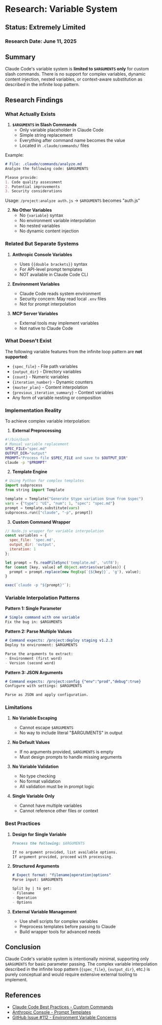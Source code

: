 # Research: Variable System

## Status: Extremely Limited

### Research Date: June 11, 2025

## Summary
Claude Code's variable system is **limited to `$ARGUMENTS` only** for custom slash commands. There is no support for complex variables, dynamic content injection, nested variables, or context-aware substitution as described in the infinite loop pattern.

## Research Findings

### What Actually Exists

1. **`$ARGUMENTS` in Slash Commands**
   - Only variable placeholder in Claude Code
   - Simple string replacement
   - Everything after command name becomes the value
   - Located in `.claude/commands/` files

Example:
```markdown
# File: .claude/commands/analyze.md
Analyze the following code: $ARGUMENTS

Please provide:
1. Code quality assessment
2. Potential improvements
3. Security considerations
```

Usage: `/project:analyze auth.js` → `$ARGUMENTS` becomes "auth.js"

2. **No Other Variables**
   - No `{variable}` syntax
   - No environment variable interpolation
   - No nested variables
   - No dynamic content injection

### Related But Separate Systems

1. **Anthropic Console Variables**
   - Uses `{{double brackets}}` syntax
   - For API-level prompt templates
   - NOT available in Claude Code CLI

2. **Environment Variables**
   - Claude Code reads system environment
   - Security concern: May read local `.env` files
   - Not for prompt interpolation

3. **MCP Server Variables**
   - External tools may implement variables
   - Not native to Claude Code

### What Doesn't Exist

The following variable features from the infinite loop pattern are **not supported**:
- `{spec_file}` - File path variables
- `{output_dir}` - Directory variables
- `{count}` - Numeric variables
- `{iteration_number}` - Dynamic counters
- `{master_plan}` - Content interpolation
- `{previous_iteration_summary}` - Context variables
- Any form of variable nesting or composition

### Implementation Reality

To achieve complex variable interpolation:

1. **External Preprocessing**
```bash
#!/bin/bash
# Manual variable replacement
SPEC_FILE="spec.md"
OUTPUT_DIR="output"
PROMPT="Process file $SPEC_FILE and save to $OUTPUT_DIR"
claude -p "$PROMPT"
```

2. **Template Engine**
```python
# Using Python for complex templates
import subprocess
from string import Template

template = Template("Generate $type variation $num from $spec")
vars = {"type": "UI", "num": 1, "spec": "spec.md"}
prompt = template.substitute(vars)
subprocess.run(["claude", "-p", prompt])
```

3. **Custom Command Wrapper**
```javascript
// Node.js wrapper for variable interpolation
const variables = {
  spec_file: 'spec.md',
  output_dir: 'output',
  iteration: 1
};

let prompt = fs.readFileSync('template.md', 'utf8');
for (const [key, value] of Object.entries(variables)) {
  prompt = prompt.replace(new RegExp(`{${key}}`, 'g'), value);
}

exec(`claude -p "${prompt}"`);
```

### Variable Interpolation Patterns

**Pattern 1: Single Parameter**
```markdown
# Simple command with one variable
Fix the bug in: $ARGUMENTS
```

**Pattern 2: Parse Multiple Values**
```markdown
# Command expects: /project:deploy staging v1.2.3
Deploy to environment: $ARGUMENTS

Parse the arguments to extract:
- Environment (first word)
- Version (second word)
```

**Pattern 3: JSON Arguments**
```markdown
# Command expects: /project:config {"env":"prod","debug":true}
Configure with settings: $ARGUMENTS

Parse as JSON and apply configuration.
```

### Limitations

1. **No Variable Escaping**
   - Cannot escape `$ARGUMENTS`
   - No way to include literal "$ARGUMENTS" in output

2. **No Default Values**
   - If no arguments provided, `$ARGUMENTS` is empty
   - Must design prompts to handle missing arguments

3. **No Variable Validation**
   - No type checking
   - No format validation
   - All validation must be in prompt logic

4. **Single Variable Only**
   - Cannot have multiple variables
   - Cannot reference other files or context

### Best Practices

1. **Design for Single Variable**
   ```markdown
   Process the following: $ARGUMENTS
   
   If no argument provided, list available options.
   If argument provided, proceed with processing.
   ```

2. **Structured Arguments**
   ```markdown
   # Expect format: "filename|operation|options"
   Parse input: $ARGUMENTS
   
   Split by | to get:
   - Filename
   - Operation
   - Options
   ```

3. **External Variable Management**
   - Use shell scripts for complex variables
   - Preprocess templates before passing to Claude
   - Build wrapper tools for advanced needs

## Conclusion
Claude Code's variable system is intentionally minimal, supporting only `$ARGUMENTS` for basic parameter passing. The complex variable interpolation described in the infinite loop pattern (`{spec_file}`, `{output_dir}`, etc.) is purely conceptual and would require extensive external tooling to implement.

## References
- [Claude Code Best Practices - Custom Commands](https://www.anthropic.com/engineering/claude-code-best-practices)
- [Anthropic Console - Prompt Templates](https://docs.anthropic.com/en/docs/build-with-claude/prompt-engineering/prompt-templates-and-variables)
- [GitHub Issue #112 - Environment Variable Concerns](https://github.com/anthropics/claude-code/issues/112)

